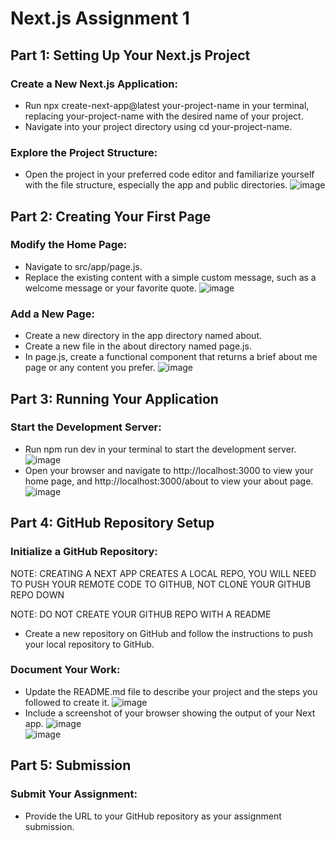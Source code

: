 # Next.js Assignment 1  

## Part 1: Setting Up Your Next.js Project  
### Create a New Next.js Application:  

- Run npx create-next-app@latest your-project-name in your terminal, replacing your-project-name with the desired name of your project.
- Navigate into your project directory using cd your-project-name.

### Explore the Project Structure:
  
- Open the project in your preferred code editor and familiarize yourself with the file structure, especially the app and public directories.
![image](https://github.com/rja87sd/hello-world/assets/145504216/9c7f874e-1178-4aca-ba62-5ae10b7f3714)

## Part 2: Creating Your First Page  
### Modify the Home Page:  
  
- Navigate to src/app/page.js.
- Replace the existing content with a simple custom message, such as a welcome message or your favorite quote.
![image](https://github.com/rja87sd/hello-world/assets/145504216/0adee369-797d-406c-8f65-1bbf5d2e246c)  
  
### Add a New Page:  
  
- Create a new directory in the app directory named about.
- Create a new file in the about directory named page.js.
- In page.js, create a functional component that returns a brief about me page or any content you prefer.
![image](https://github.com/rja87sd/hello-world/assets/145504216/5186e100-ce3e-4ac1-ae66-95ceda62d243)

## Part 3: Running Your Application  
### Start the Development Server:  
  
- Run npm run dev in your terminal to start the development server.
![image](https://github.com/rja87sd/hello-world/assets/145504216/accf756d-1c50-414b-b8ce-9a5164a88293)
- Open your browser and navigate to http://localhost:3000 to view your home page, and http://localhost:3000/about to view your about page.
![image](https://github.com/rja87sd/hello-world/assets/145504216/2ce694e1-6037-4ffd-b63a-0c8219a58423)

## Part 4: GitHub Repository Setup  
### Initialize a GitHub Repository:  
  
NOTE: CREATING A NEXT APP CREATES A LOCAL REPO, YOU WILL NEED TO PUSH YOUR REMOTE CODE TO GITHUB, NOT CLONE YOUR GITHUB REPO DOWN  
  
NOTE: DO NOT CREATE YOUR GITHUB REPO WITH A README  
  
- Create a new repository on GitHub and follow the instructions to push your local repository to GitHub.
  
### Document Your Work:  
  
- Update the README.md file to describe your project and the steps you followed to create it.
![image](https://github.com/rja87sd/hello-world/assets/145504216/33e81802-b639-4097-97d5-75d8dfb574e8)  
- Include a screenshot of your browser showing the output of your Next app.
![image](https://github.com/rja87sd/hello-world/assets/145504216/706f18ef-e48c-47a3-859f-7a2c91690cbf)  
![image](https://github.com/rja87sd/hello-world/assets/145504216/fd0045ee-e795-4701-84ab-2ef8e3d2c866)  
  
## Part 5: Submission  
### Submit Your Assignment:  
  
- Provide the URL to your GitHub repository as your assignment submission.
